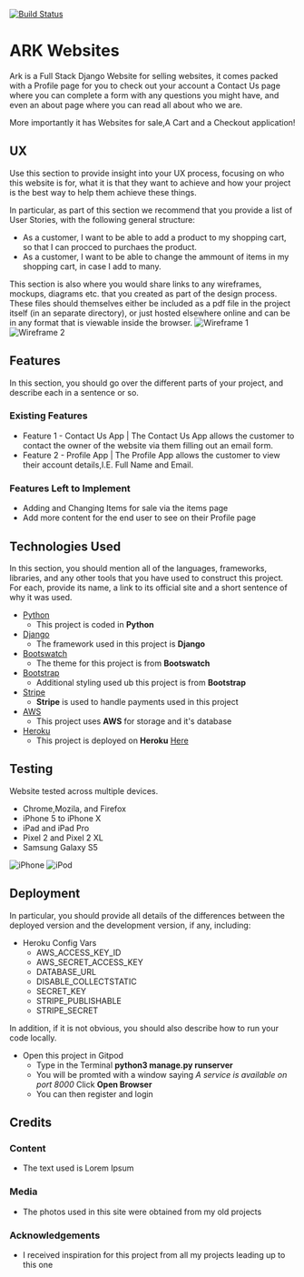 [![Build Status](https://travis-ci.com/Azza434/Full-Stack-Framework-Milestone-Project.svg?branch=master)](https://travis-ci.com/Azza434/Full-Stack-Framework-Milestone-Project)
# **ARK Websites**

Ark is a Full Stack Django Website for selling websites, it comes packed with a Profile page for you to check out your account
a Contact Us page where you can complete a form with any questions you might have, and even an about page where you can read
all about who we are.

More importantly it has Websites for sale,A Cart and a Checkout application!
 
## UX
 
Use this section to provide insight into your UX process, focusing on who this website is for, what it is that they want to achieve and how your project is the best way to help them achieve these things.

In particular, as part of this section we recommend that you provide a list of User Stories, with the following general structure:
- As a customer, I want to be able to add a product to my shopping cart, so that I can procced to purchaes the product.
- As a customer, I want to be able to change the ammount of items in my shopping cart, in case I add to many.

This section is also where you would share links to any wireframes, mockups, diagrams etc. that you created as part of the design process. These files should themselves either be included as a pdf file in the project itself (in an separate directory), or just hosted elsewhere online and can be in any format that is viewable inside the browser.
![Wireframe 1](https://github.com/Azza434/Full-Stack-Framework-Milestone-Project/blob/master/wireframes/Wireframe%201.png)
![Wireframe 2](https://github.com/Azza434/Full-Stack-Framework-Milestone-Project/blob/master/wireframes/Wireframe%202.png)
## Features

In this section, you should go over the different parts of your project, and describe each in a sentence or so.
 
### Existing Features
- Feature 1 - Contact Us App | The Contact Us App allows the customer to contact the owner of the website via them filling out an email form.
- Feature 2 - Profile App | The Profile App allows the customer to view their account details,I.E. Full Name and Email.

### Features Left to Implement
- Adding and Changing Items for sale via the items page
- Add more content for the end user to see on their Profile page

## Technologies Used

In this section, you should mention all of the languages, frameworks, libraries, and any other tools that you have used to construct this project. For each, provide its name, a link to its official site and a short sentence of why it was used.

- [Python](https://www.python.org/)
    - This project is coded in **Python**
- [Django](https://www.djangoproject.com/)
    - The framework used in this project is **Django**
- [Bootswatch](https://bootswatch.com/)
    - The theme for this project is from **Bootswatch**
- [Bootstrap](https://getbootstrap.com/docs/3.3/)
    - Additional styling used ub this project is from **Bootstrap**
- [Stripe](https://stripe.com/gb)
    - **Stripe** is used to handle payments used in this project
- [AWS](https://aws.amazon.com/)
    - This project uses **AWS** for storage and it's database
- [Heroku](https://dashboard.heroku.com/apps)
    - This project is deployed on **Heroku** [Here](https://ark-websites.herokuapp.com/)


## Testing
Website tested across multiple devices.
- Chrome,Mozila, and Firefox
- iPhone 5 to iPhone X
- iPad and iPad Pro
- Pixel 2 and Pixel 2 XL
- Samsung Galaxy S5

![iPhone](https://github.com/Azza434/Full-Stack-Framework-Milestone-Project/blob/master/wireframes/Iphone%205.png)
![iPod](https://github.com/Azza434/Full-Stack-Framework-Milestone-Project/blob/master/wireframes/iPad.png)

## Deployment
In particular, you should provide all details of the differences between the deployed version and the development version, if any, including:
- Heroku Config Vars
    - AWS_ACCESS_KEY_ID
    - AWS_SECRET_ACCESS_KEY
    - DATABASE_URL
    - DISABLE_COLLECTSTATIC
    - SECRET_KEY
    - STRIPE_PUBLISHABLE
    - STRIPE_SECRET

In addition, if it is not obvious, you should also describe how to run your code locally.
- Open this project in Gitpod
    - Type in the Terminal **python3 manage.py runserver**
    - You will be promted with a window saying *A service is available on port 8000* Click **Open Browser**
    - You can then register and login

## Credits

### Content
- The text used is Lorem Ipsum

### Media
- The photos used in this site were obtained from my old projects

### Acknowledgements
- I received inspiration for this project from all my projects leading up to this one